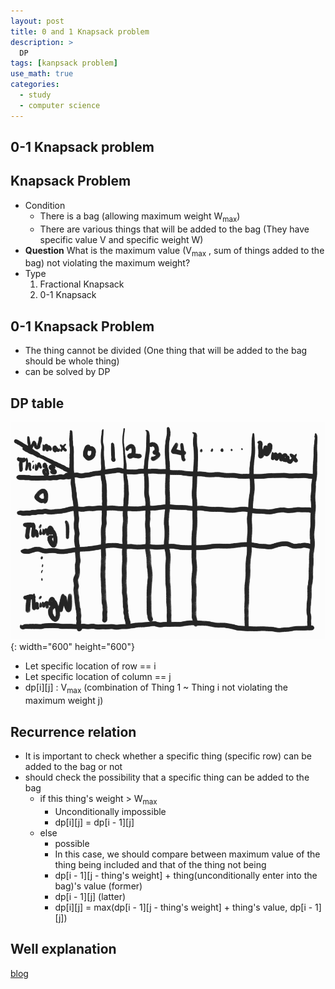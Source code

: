 ```yaml
---
layout: post
title: 0 and 1 Knapsack problem
description: >
  DP
tags: [kanpsack problem]
use_math: true
categories:
  - study
  - computer science
---
```

## 0-1 Knapsack problem

## Knapsack Problem

* Condition
  * There is a bag (allowing maximum weight W<sub>max</sub>)
  * There are various things that will be added to the bag (They have specific value V and specific weight W)
* **Question**
  What is the maximum value (V<sub>max</sub> , sum of things added to the bag) not violating the maximum weight?
* Type
  1. Fractional Knapsack<br>
  2. 0-1 Knapsack<br>

## 0-1 Knapsack Problem
* The thing cannot be divided (One thing that will be added to the bag should be whole thing)
* can be solved by DP

## DP table
![그림1](https://github.com/hyun-jin891/hyun-jin891.github.io/blob/master/assets/img/72.PNG?raw=true){: width="600" height="600"}<br>

* Let specific location of row == i
* Let specific location of column == j
* dp[i][j] : V<sub>max</sub> (combination of Thing 1 ~ Thing i not violating the maximum weight j)

## Recurrence relation
* It is important to check whether a specific thing (specific row) can be added to the bag or not
* should check the possibility that a specific thing can be added to the bag
  * if this thing's weight > W<sub>max</sub>
    * Unconditionally impossible
    * dp[i][j] = dp[i - 1][j]
  * else
    * possible
    * In this case, we should compare between maximum value of the thing being included and that of the thing not being
    * dp[i - 1][j - thing's weight] + thing(unconditionally enter into the bag)'s value (former)
    * dp[i - 1][j] (latter)
    * dp[i][j] = max(dp[i - 1][j - thing's weight] + thing's value, dp[i - 1][j])

## Well explanation
[blog](https://gsmesie692.tistory.com/113)
